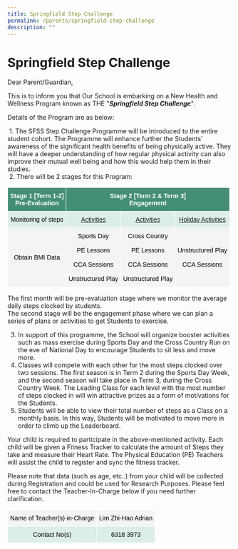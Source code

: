 ```yaml
---
title: Springfield Step Challenge
permalink: /parents/springfield-step-challenge
description: ""
---
```

# **Springfield Step Challenge**
Dear Parent/Guardian,  
  
This is to inform you that Our School is embarking on a New Health and Wellness Program known as THE "**_Springfield Step Challenge_**".  
  
Details of the Program are as below:  

 1. The SFSS Step Challenge Programme will be introduced to the entire student cohort. The Programme will enhance further the Students' awareness of the significant health benefits of being physically active. They will have a deeper understanding of how regular physical activity can also improve their mutual well being and how this would help them in their studies.   
 2. There will be 2 stages for this Program:

<table style="border-collapse:collapse;border-spacing:0" class="tg"><thead><tr><th style="background-color:#448F74;border-color:#ffffff;border-style:solid;border-width:1px;color:#FFF;font-family:Arial, sans-serif;font-size:14px;font-weight:bold;overflow:hidden;padding:10px 5px;text-align:center;vertical-align:middle;word-break:normal" colspan="2"><span style="font-weight:600;color:#FFF;background-color:#448F74">Stage 1 [Term 1-2]</span><br><span style="font-weight:600;color:#FFF;background-color:#448F74">Pre-Evaluation</span></th><th style="background-color:#448F74;border-color:#ffffff;border-style:solid;border-width:1px;color:#FFF;font-family:Arial, sans-serif;font-size:14px;font-weight:bold;overflow:hidden;padding:10px 5px;text-align:center;vertical-align:middle;word-break:normal" colspan="3"><span style="font-weight:600;color:#FFF;background-color:#448F74">Stage 2 [Term 2 &amp; Term 3]</span><br><span style="font-weight:600;color:#FFF;background-color:#448F74">Engagement</span></th></tr></thead><tbody><tr><td style="background-color:#DDEEE9;border-color:#ffffff;border-style:solid;border-width:1px;font-family:Arial, sans-serif;font-size:14px;overflow:hidden;padding:10px 5px;text-align:center;vertical-align:middle;word-break:normal" colspan="2"><span style="color:#000;background-color:#DDEEE9">Monitoring of steps</span><br></td><td style="background-color:#DDEEE9;border-color:#ffffff;border-style:solid;border-width:1px;font-family:Arial, sans-serif;font-size:14px;overflow:hidden;padding:10px 5px;text-align:center;text-decoration:underline;vertical-align:top;word-break:normal">Activities </td><td style="background-color:#DDEEE9;border-color:#ffffff;border-style:solid;border-width:1px;font-family:Arial, sans-serif;font-size:14px;overflow:hidden;padding:10px 5px;text-align:center;text-decoration:underline;vertical-align:top;word-break:normal">Activities</td><td style="background-color:#DDEEE9;border-color:#ffffff;border-style:solid;border-width:1px;font-family:Arial, sans-serif;font-size:14px;overflow:hidden;padding:10px 5px;text-align:center;text-decoration:underline;vertical-align:top;word-break:normal">Holiday Activities</td></tr><tr><td style="background-color:#F4F4F4;border-color:#ffffff;border-style:solid;border-width:1px;font-family:Arial, sans-serif;font-size:14px;overflow:hidden;padding:10px 5px;text-align:center;vertical-align:middle;word-break:normal" colspan="2"><span style="color:#000;background-color:#F4F4F4">Obtain BMI Data</span></td><td style="background-color:#F4F4F4;border-color:#ffffff;border-style:solid;border-width:1px;font-family:Arial, sans-serif;font-size:14px;overflow:hidden;padding:10px 5px;text-align:center;vertical-align:middle;word-break:normal"><span style="color:#000;background-color:#F4F4F4">Sports Day</span><br><br><span style="color:#000;background-color:#F4F4F4">PE Lessons</span><br><br><span style="color:#000;background-color:#F4F4F4">CCA Sessions</span><br><br><span style="color:#000;background-color:#F4F4F4">Unstructured Play</span></td><td style="background-color:#F4F4F4;border-color:#ffffff;border-style:solid;border-width:1px;font-family:Arial, sans-serif;font-size:14px;overflow:hidden;padding:10px 5px;text-align:center;vertical-align:middle;word-break:normal"><span style="color:#000;background-color:#F4F4F4">Cross Country</span><br><br><span style="color:#000;background-color:#F4F4F4">PE Lessons</span><br><br><span style="color:#000;background-color:#F4F4F4">CCA Sessions</span><br><br><span style="color:#000;background-color:#F4F4F4">Unstructured Play</span></td><td style="background-color:#F4F4F4;border-color:#ffffff;border-style:solid;border-width:1px;font-family:Arial, sans-serif;font-size:14px;overflow:hidden;padding:10px 5px;text-align:center;vertical-align:middle;word-break:normal"><span style="color:#000;background-color:#F4F4F4">Unstructured Play</span><br><br><span style="color:#000;background-color:#F4F4F4">CCA Sessions</span></td></tr></tbody></table>

The first month will be pre-evaluation stage where we monitor the average daily steps clocked by students.  
The second stage will be the engagement phase where we can plan a series of plans or activities to get Students to exercise.  
  
3. In support of this programme, the School will organize booster activities such as mass exercise during Sports Day and the Cross Country Run on the eve of National Day to encourage Students to sit less and move more.  
4. Classes will compete with each other for the most steps clocked over two sessions. The first season is in Term 2 during the Sports Day Week, and the second season will take place in Term 3, during the Cross Country Week. The Leading Class for each level with the most number of steps clocked in will win attractive prizes as a form of motivations for the Students.  
5. Students will be able to view their total number of steps as a Class on a monthly basis. In this way, Students will be motivated to move more in order to climb up the Leaderboard.  
  
Your child is required to participate in the above-mentioned activity. Each child will be given a Fitness Tracker to calculate the amount of Steps they take and measure their Heart Rate. The Physical Education (PE) Teachers will assist the child to register and sync the fitness tracker.  

Please note that data (such as age, etc..) from your child will be collected during Registration and could be used for Research Purposes. Please feel free to contact the Teacher-In-Charge below if you need further clarification.

<table style="border-collapse:collapse;border-spacing:0" class="tg"><thead><tr><th style="background-color:#F4F4F4;border-color:#ffffff;border-style:solid;border-width:1px;font-family:Arial, sans-serif;font-size:14px;font-weight:normal;overflow:hidden;padding:10px 5px;text-align:center;vertical-align:middle;word-break:normal" colspan="3"><span style="color:#000;background-color:#F4F4F4">Name of Teacher(s)-in-Charge</span></th><th style="background-color:#F4F4F4;border-color:#ffffff;border-style:solid;border-width:1px;font-family:Arial, sans-serif;font-size:14px;font-weight:normal;overflow:hidden;padding:10px 5px;text-align:center;vertical-align:middle;word-break:normal" colspan="2"><span style="color:#000;background-color:#F4F4F4">Lim Zhi-Hao Adrian</span></th></tr></thead><tbody><tr><td style="background-color:#DDEEE9;border-color:#ffffff;border-style:solid;border-width:1px;font-family:Arial, sans-serif;font-size:14px;overflow:hidden;padding:10px 5px;text-align:center;vertical-align:middle;word-break:normal" colspan="3"><span style="color:#000;background-color:#DDEEE9">Contact No(s)</span></td><td style="background-color:#DDEEE9;border-color:#ffffff;border-style:solid;border-width:1px;font-family:Arial, sans-serif;font-size:14px;overflow:hidden;padding:10px 5px;text-align:center;vertical-align:top;word-break:normal" colspan="2"><span style="color:#000;background-color:#DDEEE9">6318 3973</span></td></tr></tbody></table>